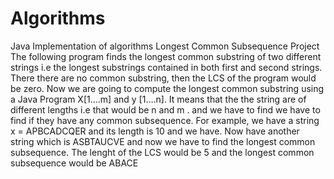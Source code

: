 # Algorithms
Java Implementation of algorithms
Longest Common Subsequence Project
The following program finds the longest common substring of two different strings i.e the longest
substrings contained in both first and second strings. There there are no common substring,
then the LCS of the program would be zero.
Now we are going to compute the longest common substring using a Java Program X[1….m]
and y [1….n]. It means that the the string are of different lengths i.e that would be n and m . and
we have to find we have to find if they have any common subsequence.
For example, we have a string x = APBCADCQER and its length is 10 and we have. Now have
another string which is ASBTAUCVE and now we have to find the longest common
subsequence. The lenght of the LCS would be 5 and the longest common subsequence would
be ABACE
